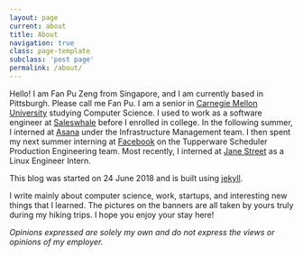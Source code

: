 ```yaml
---
layout: page
current: about
title: About
navigation: true
class: page-template
subclass: 'post page'
permalink: /about/
---
```

Hello! I am Fan Pu Zeng from Singapore, and I am currently based in Pittsburgh.
Please call me Fan Pu. 
I am a senior in [Carnegie Mellon University](https://www.cmu.edu/) studying Computer Science. I used to work as a software engineer at
[Saleswhale](https://saleswhale.com) before I enrolled in college. In the following summer, I interned at [Asana](https://asana.com/) under the Infrastructure Management team. I then spent my next summer interning at [Facebook](https://about.facebook.com/meta) on the Tupperware Scheduler Production Engineering team. Most recently, I interned at [Jane Street](https://www.janestreet.com/) as a Linux Engineer Intern. 

This blog was started on 24 June 2018 and is built using [jekyll](https://github.com/jekyll/jekyll).

I write mainly about computer science, work, startups, and interesting new things that I learned. The pictures on the banners are all taken by yours truly during my hiking trips. I hope you enjoy your stay here!

*Opinions expressed are solely my own and do not express the views or opinions of my employer.*